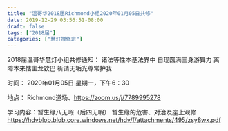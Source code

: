 ```yaml
---
title: "温哥华2018届Richmond小组2020年01月05日共修"
date: 2019-12-29 03:56:51-08:00
draft: false
tags: ["2018届"]
categories: ["慧灯禅修班"]
---
```

2018届温哥华慧灯小组共修通知：
诸法等性本基法界中
自现圆满三身游舞力
离障本来怙主龙钦巴
祈请无垢光尊常护我

时间：
2020年01月05日 星期一，下午6：30

地点：
Richmond道场、<https://zoom.us/j/7789995278>

学习内容：暂生缘八无暇（后四无暇） 暂生缘的危害、对治及座上观修
<https://hdvblob.blob.core.windows.net/hdv/f/attachments/495/zsy8wx.pdf>
